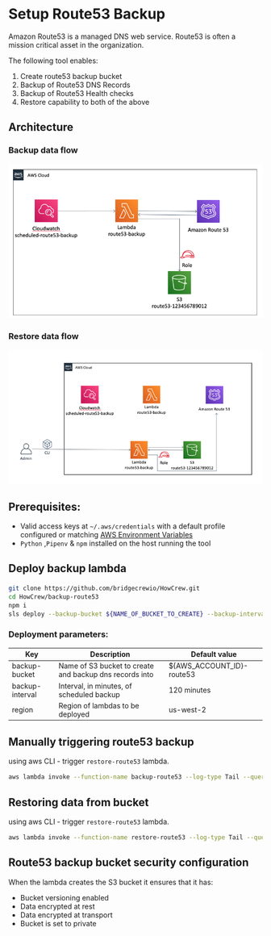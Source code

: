 # Setup Route53 Backup 
Amazon Route53 is a managed DNS web service. Route53 is often a mission critical asset in the organization. 
 
The following tool enables:
 1. Create route53 backup bucket 
 2. Backup of Route53 DNS Records
 3. Backup of Route53 Health checks
 4. Restore capability to both of the above

## Architecture
### Backup data flow
![backup](images/backup.png)
### Restore data flow
![restore](images/restore.png)
## Prerequisites:
* Valid access keys at `~/.aws/credentials` with a default profile configured or matching [AWS Environment Variables](https://docs.aws.amazon.com/cli/latest/userguide/cli-configure-envvars.html)  
* `Python` ,`Pipenv` & `npm` installed on the host running the tool

## Deploy backup lambda
 
```bash
git clone https://github.com/bridgecrewio/HowCrew.git
cd HowCrew/backup-route53
npm i 
sls deploy --backup-bucket ${NAME_OF_BUCKET_TO_CREATE} --backup-interval ${INTERVAL_IN_MINUTES}
```
### Deployment parameters:

| Key             | Description                                             | Default value |
|-----------------|---------------------------------------------------------|---------------|
| backup-bucket   | Name of S3 bucket to create and backup dns records into | ${AWS_ACCOUNT_ID}-route53|
| backup-interval | Interval, in minutes, of scheduled backup               | 120 minutes |
| region          | Region of lambdas to be deployed                        | us-west-2 |


## Manually triggering route53 backup 
using aws CLI - trigger `restore-route53` lambda.
```bash
aws lambda invoke --function-name backup-route53 --log-type Tail --query 'LogResult' --output text |  base64 -d
```
## Restoring data from bucket
using aws CLI - trigger `restore-route53` lambda.
```bash
aws lambda invoke --function-name restore-route53 --log-type Tail --query 'LogResult' --output text |  base64 -d
```

## Route53 backup bucket security configuration
When the lambda creates the S3 bucket it ensures that it has:
* Bucket versioning enabled
* Data encrypted at rest
* Data encrypted at transport
* Bucket is set to private